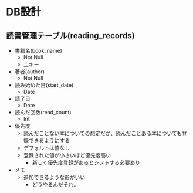 # DB設計
## 読書管理テーブル(reading_records)
- 書籍名(book_name)
  - Not Null
  - 主キー
- 著者(author)
  - Not Null
- 読み始めた日(start_date)
  - Date
- 読了日
  - Date
- 読んだ回数(read_count)
  - Int
- 優先度
  - 読んだことない本についての想定だが、読んだことある本についても登録できるようにする
  - デフォルトは値なし
  - 登録された値が小さいほど優先度高い
    - 新しく優先度登録があるとシフトする必要あり
- メモ
  - 追加できるような形がいい
    - どうやるんだそれ...
